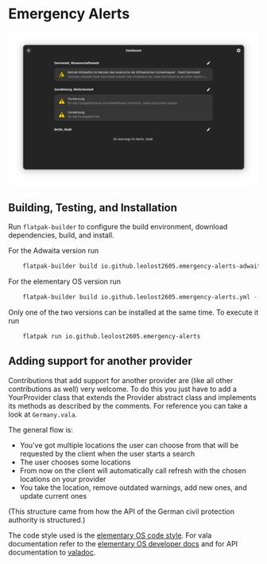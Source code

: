 # Emergency Alerts

![Emergency Alerts Screenshot](data/Screenshots/Dashboard.png?raw=true)

## Building, Testing, and Installation

Run `flatpak-builder` to configure the build environment, download dependencies, build, and install.

For the Adwaita version run

```bash
    flatpak-builder build io.github.leolost2605.emergency-alerts-adwaita.yml --user --install --force-clean --install-deps-from=flathub
```

For the elementary OS version run

```bash
    flatpak-builder build io.github.leolost2605.emergency-alerts.yml --user --install --force-clean --install-deps-from=appcenter
```

Only one of the two versions can be installed at the same time. To execute it run

```bash
    flatpak run io.github.leolost2605.emergency-alerts
```
## Adding support for another provider

Contributions that add support for another provider are (like all other contributions as well) very welcome.
To do this you just have to add a YourProvider class that extends the Provider abstract class and implements its
methods as described by the comments. For reference you can take a look at `Germany.vala`.

The general flow is:
- You've got multiple locations the user can choose from that will be requested by the client when the user starts a search
- The user chooses some locations
- From now on the client will automatically call refresh with the chosen locations on your provider
- You take the location, remove outdated warnings, add new ones, and update current ones

(This structure came from how the API of the German civil protection authority is structured.)

The code style used is the [elementary OS code style](https://docs.elementary.io/develop/writing-apps/code-style).
For vala documentation refer to the [elementary OS developer docs](https://docs.elementary.io/develop) and for API documentation to [valadoc](https://valadoc.org/).
